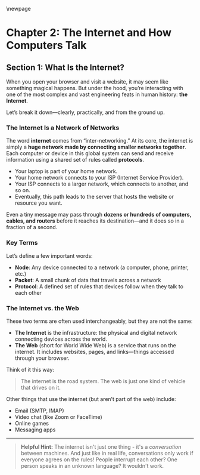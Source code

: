 \newpage

# Chapter 2: The Internet and How Computers Talk

## Section 1: What Is the Internet?

When you open your browser and visit a website, it may seem like something
magical happens. But under the hood, you’re interacting with one of the most
complex and vast engineering feats in human history: **the Internet**.

Let’s break it down—clearly, practically, and from the ground up.

### The Internet Is a Network of Networks

The word **internet** comes from “inter-networking.” At its core, the internet
is simply a **huge network made by connecting smaller networks together**. Each
computer or device in this global system can send and receive information using
a shared set of rules called **protocols**.

* Your laptop is part of your home network.
* Your home network connects to your ISP (Internet Service Provider).
* Your ISP connects to a larger network, which connects to another, and so on.
* Eventually, this path leads to the server that hosts the website or resource
  you want.

Even a tiny message may pass through **dozens or hundreds of computers, cables,
and routers** before it reaches its destination—and it does so in a fraction of
a second.

### Key Terms

Let’s define a few important words:

* **Node**: Any device connected to a network (a computer, phone, printer, etc.)
* **Packet**: A small chunk of data that travels across a network
* **Protocol**: A defined set of rules that devices follow when they talk to
  each other

### The Internet vs. the Web

These two terms are often used interchangeably, but they are not the same:

* **The Internet** is the infrastructure: the physical and digital network
  connecting devices across the world.
* **The Web** (short for World Wide Web) is a service that runs on the internet.
  It includes websites, pages, and links—things accessed through your browser.

Think of it this way:

> The internet is the road system. The web is just one kind of vehicle that
> drives on it.

Other things that use the internet (but aren’t part of the web) include:

* Email (SMTP, IMAP)
* Video chat (like Zoom or FaceTime)
* Online games
* Messaging apps

---

> **Helpful Hint:**
> The internet isn't just one thing - it's a *conversation* between machines.
> And just like in real life, conversations only work if everyone agrees on the
> rules! People interrupt each other? One person speaks in an unknown language?
> It wouldn't work.


